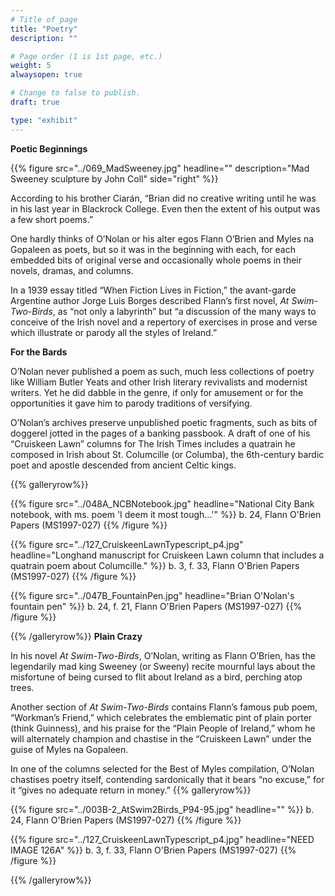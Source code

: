 ```yaml
---
# Title of page
title: "Poetry"
description: ""

# Page order (1 is 1st page, etc.)
weight: 5
alwaysopen: true

# Change to false to publish.
draft: true

type: "exhibit"
---
```

**Poetic Beginnings**

{{% figure src="../069_MadSweeney.jpg"
           headline=""
           description="Mad Sweeney sculpture by John Coll"
           side="right" %}}


According to his brother Ciarán, “Brian did no creative writing until he was in his last year in Blackrock College. Even then the extent of his output was a few short poems.”

One hardly thinks of O’Nolan or his alter egos Flann O’Brien and Myles na Gopaleen as poets, but so it was in the beginning with each, for each embedded bits of original verse and occasionally whole poems in their novels, dramas, and columns.

In a 1939 essay titled “When Fiction Lives in Fiction,” the avant-garde Argentine author Jorge Luis Borges described Flann’s first novel, *At Swim-Two-Birds*, as “not only a labyrinth” but “a discussion of the many ways to conceive of the Irish novel and a repertory of exercises in prose and verse which illustrate or parody all the styles of Ireland.”

**For the Bards**

O’Nolan never published a poem as such, much less collections of poetry like William Butler Yeats and other Irish literary revivalists and modernist writers. Yet he did dabble in the genre, if only for amusement or for the opportunities it gave him to parody traditions of versifying.

O’Nolan’s archives preserve unpublished poetic fragments, such as bits of doggerel jotted in the pages of a banking passbook. A draft of one of his “Cruiskeen Lawn” columns for The Irish Times includes a quatrain he composed in Irish about St. Columcille (or Columba), the 6th-century bardic poet and apostle descended from ancient Celtic kings.

{{% galleryrow%}}

{{% figure src="../048A_NCBNotebook.jpg" headline="National City Bank notebook, with ms. poem 'I deem it most tough...'" %}}
b. 24, Flann O'Brien Papers (MS1997-027)
{{% /figure %}}

{{% figure src="../127_CruiskeenLawnTypescript_p4.jpg" headline="Longhand manuscript for Cruiskeen Lawn column that includes a quatrain poem about Columcille." %}}
b. 3, f. 33, Flann O'Brien Papers (MS1997-027)
{{% /figure %}}

{{% figure src="../047B_FountainPen.jpg" headline="Brian O'Nolan's fountain pen" %}}
b. 24, f. 21, Flann O'Brien Papers (MS1997-027)
{{% /figure %}}

{{% /galleryrow%}}
**Plain Crazy**

In his novel *At Swim-Two-Birds*, O’Nolan, writing as Flann O’Brien, has the legendarily mad king Sweeney (or Sweeny) recite mournful lays about the misfortune of being cursed to flit about Ireland as a bird, perching atop trees.

Another section of *At Swim-Two-Birds* contains Flann’s famous pub poem, “Workman’s Friend,” which celebrates the emblematic pint of plain porter (think Guinness), and his praise for the “Plain People of Ireland,” whom he will alternately champion and chastise in the “Cruiskeen Lawn” under the guise of Myles na Gopaleen.

In one of the columns selected for the Best of Myles compilation, O’Nolan chastises poetry itself, contending sardonically that it bears “no excuse,” for it “gives no adequate return in money.”
{{% galleryrow%}}

{{% figure src="../003B-2_AtSwim2Birds_P94-95.jpg" headline="" %}}
b. 24, Flann O'Brien Papers (MS1997-027)
{{% /figure %}}

{{% figure src="../127_CruiskeenLawnTypescript_p4.jpg" headline="NEED IMAGE 126A" %}}
b. 3, f. 33, Flann O'Brien Papers (MS1997-027)
{{% /figure %}}

{{% /galleryrow%}}
